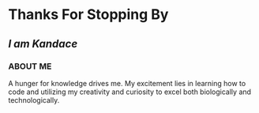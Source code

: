 # **Thanks For Stopping By**
## *I am Kandace*

### **ABOUT ME** 
A hunger for knowledge drives me. My excitement lies in learning how to code and utilizing my creativity and curiosity to excel both biologically and technologically.
<!--
**Kandacekay/Kandacekay** is a ✨ _special_ ✨ repository because its `README.md` (this file) appears on your GitHub profile.

## ABOUT ME

- 
- 🌱 I’m currently learning ...
- 👯 I’m looking to collaborate on ...
- 🤔 I’m looking for help with ...
- 💬 Ask me about ...
- 📫 How to reach me: ...
- 😄 Pronouns: ...
- ⚡ Fun fact: ...
-->
